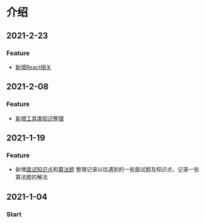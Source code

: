# 介绍

## 2021-2-23

### Feature

* [新增React相关](react-xiang-guan-1/)

## 2021-2-08

### Feature

* [新增工具类知识整理](gong-ju-lei-zhi-shi-zheng-li-1/)

## 2021-1-19

### Feature

* 新增[面试知识点](js-fu-zhi-zi-ding-yi-nei-rong/)和[算法题](suan-fa-ti-1/) 整理记录以往遇到的一些面试题及知识点，记录一些算法题的解法

## 2021-1-04

### Start




